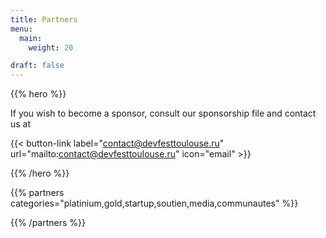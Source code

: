 ```yaml
---
title: Partners
menu:
  main:
    weight: 20

draft: false
---
```


{{% hero %}}

If you wish to become a sponsor, consult our sponsorship file and contact us at

{{< button-link label="contact@devfesttoulouse.ru"
                url="mailto:contact@devfesttoulouse.ru"
                icon="email" >}}


{{% /hero %}}


<!-- Parteners list -->

{{% partners categories="platinium,gold,startup,soutien,media,communautes" %}}

{{% /partners %}}
